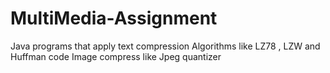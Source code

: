 # MultiMedia-Assignment
Java programs that apply text compression Algorithms like LZ78 , LZW and Huffman code Image compress like Jpeg  quantizer 

